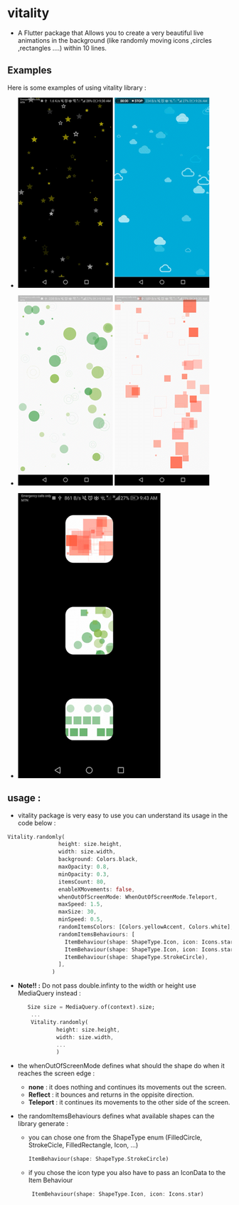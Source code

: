 # vitality

* A Flutter package that Allows you to create a very beautiful live animations in the background (like randomly moving icons ,circles ,rectangles ....) within 10 lines.

## Examples 

Here is some examples of using vitality library :

* ![example 1](https://github.com/AbdulrhmanSayedAli/vitalityGifs/blob/main/example_1.gif) ![example 2](https://github.com/AbdulrhmanSayedAli/vitalityGifs/blob/main/example_2.gif)

* ![example 3](https://github.com/AbdulrhmanSayedAli/vitalityGifs/blob/main/example_3.gif) ![example 4](https://github.com/AbdulrhmanSayedAli/vitalityGifs/blob/main/example_4.gif)

* ![example 5](https://github.com/AbdulrhmanSayedAli/vitalityGifs/blob/main/example_5.gif)


## usage :

* vitality package is very easy to use you can understand its usage in the code below :

```dart
Vitality.randomly(
                height: size.height,
                width: size.width,
                background: Colors.black,
                maxOpacity: 0.8,
                minOpacity: 0.3,
                itemsCount: 80,
                enableXMovements: false,
                whenOutOfScreenMode: WhenOutOfScreenMode.Teleport,
                maxSpeed: 1.5,
                maxSize: 30,
                minSpeed: 0.5,
                randomItemsColors: [Colors.yellowAccent, Colors.white],
                randomItemsBehaviours: [
                  ItemBehaviour(shape: ShapeType.Icon, icon: Icons.star),
                  ItemBehaviour(shape: ShapeType.Icon, icon: Icons.star_border),
                  ItemBehaviour(shape: ShapeType.StrokeCircle),
                ],
              )
```

* <b>Note!! :</b> Do not pass double.infinty to the width or height use MediaQuery instead :
    ```dart
       Size size = MediaQuery.of(context).size;
        ...
        Vitality.randomly(
                height: size.height,
                width: size.width,
                ...
                )
    ```
 

* the whenOutOfScreenMode defines what should the shape do when it reaches the screen edge :
    - <b>none</b> : it does nothing and continues its movements out the screen.
    - <b>Reflect</b> : it bounces and returns in the oppisite direction.
    - <b>Teleport</b> : it continues its movements to the other side of the screen.

* the randomItemsBehaviours defines what available shapes can the library generate :
    - you can chose one from the ShapeType enum (FilledCircle, StrokeCicle, FilledRectangle, Icon, ...)

         ```dart
        ItemBehaviour(shape: ShapeType.StrokeCircle)
        ```
    - if you chose the icon type you also have to pass an IconData to the Item Behaviour
        ```dart
         ItemBehaviour(shape: ShapeType.Icon, icon: Icons.star)
        ```

